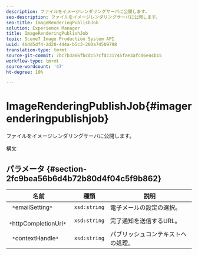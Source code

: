 ```yaml
---
description: ファイルをイメージレンダリングサーバに公開します。
seo-description: ファイルをイメージレンダリングサーバに公開します。
seo-title: ImageRenderingPublishJob
solution: Experience Manager
title: ImageRenderingPublishJob
topic: Scene7 Image Production System API
uuid: 46dd5df4-2d20-444a-b5c3-200a74509798
translation-type: tm+mt
source-git-commit: 7bc7b3a86fbcdc57cfdc31745fae3afc06e44b15
workflow-type: tm+mt
source-wordcount: '47'
ht-degree: 10%

---
```



# ImageRenderingPublishJob{#imagerenderingpublishjob}

ファイルをイメージレンダリングサーバに公開します。

構文

## パラメータ {#section-2fc9bea56b6d4b72b80d4f04c5f9b862}

| 名前 | 種類 | 説明 |
|---|---|---|
| ` *`emailSetting`*` | `xsd:string` | 電子メールの設定の選択。 |
| ` *`httpCompletionUrl`*` | `xsd:string` | 完了通知を送信するURL。 |
| ` *`contextHandle`*` | `xsd:string` | パブリッシュコンテキストへの処理。 |

